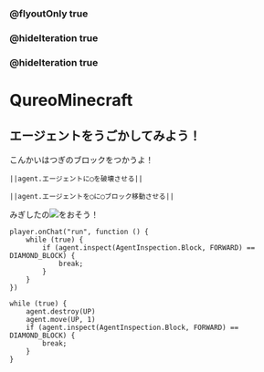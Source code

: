 ### @flyoutOnly true
### @hideIteration true
### @hideIteration true
# QureoMinecraft

## エージェントをうごかしてみよう！

こんかいはつぎのブロックをつかうよ！

``||agent.エージェントに◯を破壊させる||``

``||agent.エージェントを◯に◯ブロック移動させる||``

みぎしたの![](https://raw.githubusercontent.com/camp-minecraft/TechkidsCampTutorial/master/images/playbutton.png)をおそう！

```template
player.onChat("run", function () {
    while (true) {
        if (agent.inspect(AgentInspection.Block, FORWARD) == DIAMOND_BLOCK) {
            break;
        }
    }
})

```

```ghost
while (true) {
    agent.destroy(UP)
    agent.move(UP, 1)
    if (agent.inspect(AgentInspection.Block, FORWARD) == DIAMOND_BLOCK) {
        break;
    }
}

```